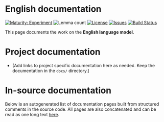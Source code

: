# English documentation

[![Maturity: Experiment](https://img.shields.io/badge/Maturity-Experiment-black.svg)](https://giellalt.github.io/MaturityClassification.html)
![Lemma count](https://img.shields.io/endpoint?url=https%3A%2F%2Fraw.githubusercontent.com%2Fgiellalt%2Flang-eng%2Fgh-pages%2Flemmacount.json)
[![License](https://img.shields.io/github/license/giellalt/lang-eng)](https://github.com/giellalt/lang-eng/blob/main/LICENSE)
[![Issues](https://img.shields.io/github/issues/giellalt/lang-eng)](https://github.com/giellalt/lang-eng/issues)
[![Build Status](https://divvun-tc.giellalt.org/api/github/v1/repository/giellalt/lang-eng/main/badge.svg)](https://github.com/giellalt/lang-eng/actions)

This page documents the work on the **English language model**. 

# Project documentation

* (Add links to project specific documentation here as needed. Keep the documentation in the `docs/` directory.)

# In-source documentation

Below is an autogenerated list of documentation pages built from structured comments in the source code. All pages are also concatenated and can be read as one long text [here](eng.md).
